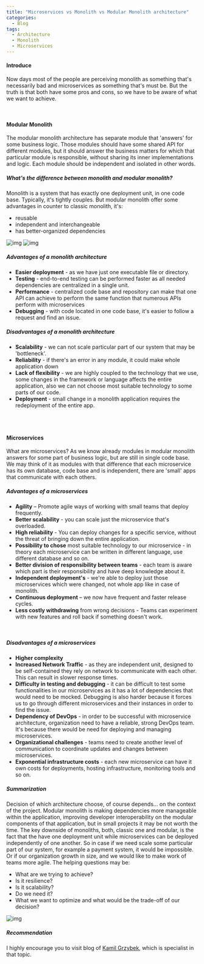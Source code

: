 ```yaml
---
title: "Microservices vs Monolith vs Modular Monolith architecture"
categories:
  - Blog
tags:
  - Architecture
  - Monolith
  - Microservices
---
```


#### Introduce

Now days most of the people are perceiving monolith as something that's necessarily bad and microservices as something that's must be.
But the truth is that both have some pros and cons, so we have to be aware of what we want to achieve.


<br>

#### Modular Monolith

The modular monolith architecture has separate module that 'answers' for some business logic. 
Those modules should have some shared API for different modules, but it should answer the business matters for which that particular module 
is responsible, without sharing its inner implementations and logic. Each module should be independent and isolated in other words.


##### What's the difference between monolith and modular monolith?

Monolith is a system that has exactly one deployment unit, in one code base.
Typically, it's tightly couples. But modular monolith offer some advantages in counter to classic monolith, it's:
* reusable 
* independent and interchangeable 
* has better-organized dependencies

![img]({{site.url}}/assets/blog_images/2022-08-31-microservices-vs-monolith/modular-monolith.png)
![img]({{site.url}}/assets/blog_images/2022-08-31-microservices-vs-monolith/monolith.png)


##### Advantages of a monolith architecture

* **Easier deployment** - as we have just one executable file or directory.
* **Testing** - end-to-end testing can be performed faster as all needed dependencies are centralized in a single unit.
* **Performance** - centralized code base and repository can make that one API can achieve to perform the same function that numerous APIs perform with microservices
* **Debugging** - with code located in one code base, it's easier to follow a request and find an issue.

##### Disadvantages of a monolith architecture

* **Scalability** - we can not scale particular part of our system that may be 'bottleneck'. 
* **Reliability** - if there's an error in any module, it could make whole application down
* **Lack of flexibility** - we are highly coupled to the technology that we use, some changes in the framework or language affects the entire application, also we can not choose most suitable technology to some parts of our code.
* **Deployment** - small change in a monolith application requires the redeployment of the entire app.

<br>
<br>

#### Microservices

What are microservices? 
As we know already modules in modular monolith answers for some part of business logic, but are still in single code base.
We may think of it as modules with that difference that each microservice has its own database, code base and is independent,
there are 'small' apps that communicate with each others. 

##### Advantages of a microservices

* **Agility** – Promote agile ways of working with small teams that deploy frequently.
* **Better scalability** - you can scale just the microservice that's overloaded.
* **High reliability** - You can deploy changes for a specific service, without the threat of bringing down the entire application.
* **Possibility to chose** most suitable technology to our microservice - in theory each microservice can be written in different language, use different database and so on.
* **Better division of responsibility between teams** - each team is aware which part is their responsibility and have deep knowledge about it.
* **Independent deployment's** - we're  able to deploy just those microservices which were changed, not whole app like in case of monolith. 
* **Continuous deployment** – we now have frequent and faster release cycles.
* **Less costly withdrawing** from wrong decisions - Teams can experiment with new features and roll back if something doesn't work.

<br>

##### Disadvantages of a microservices

* **Higher complexity** 
* **Increased Network Traffic** - as they are independent unit, designed to be self-contained they rely on network to communicate with each other. This can result in slower response times.
* **Difficulty in testing and debugging** - it can be difficult to test some functionalities in our microservices as it has a lot of dependencies that would need to be mocked. Debugging is also harder because it forces us to go through different microservices and their instances in order to find the issue.
* **Dependency of DevOps** - in order to be successful with microservice architecture, organization need to have a reliable, strong DevOps team. It's because there would be need for deploying and managing microservices.
* **Organizational challenges** - teams need to create another level of communication to coordinate updates and changes between microservices.
* **Exponential infrastructure costs** - each new microservice can have it own costs for deployments, hosting infrastructure, monitoring tools and so on.





##### Summarization

Decision of which architecture choose, of course depends... on the context of the project. Modular monolith is making dependencies more manageable within the application, improving developer interoperability on the modular components of that application, but in small projects it may be not worth the time.
The key downside of monoliths, both, classic one and modular, is the fact that the have one deployment unit while microservices can be deployed independently of one another.
So in case if we need scale some particular part of our system, for example a payment system, it would be impossible. Or if our organization growth in size, and we would like to make work of teams more agile. 
The helping questions may be:
* What are we trying to achieve? 
* Is it resilience? 
* Is it scalability? 
* Do we need it?
* What we want to optimize and what would be the trade-off of our decision? 

![img ]({{site.url}}/assets/blog_images/2022-08-31-microservices-vs-monolith/microservices.jpg)




##### Recommendation

I highly encourage you to visit blog of [Kamil Grzybek](https://www.kamilgrzybek.com/), which is specialist in that topic.
